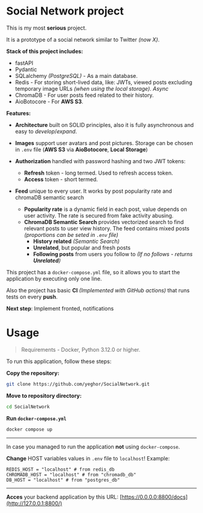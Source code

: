 # Social Network project
This is my most **serious** project.

It is a prototype of a social network similar to Twitter _(now X)_. 

**Stack of this project includes:**
- fastAPI
- Pydantic
- SQLalchemy *(PostgreSQL)* - As a main database. 
- Redis - For storing short-lived data, like: JWTs, viewed posts excluding temporary image URLs _(when using the local storage)_. _Async_
- ChromaDB - For user posts feed related to their history. 
- AioBotocore - For **AWS S3**.

**Features:**
- **Architecture** built on SOLID principles, also it is fully asynchronous and easy to _develop_/_expand_.
- **Images** support user avatars and post pictures. Storage can be chosen in `.env` file (**AWS S3** via **AioBotocore**, **Local Storage**)

- **Authorization** handled with password hashing and two JWT tokens:
  - **Refresh** token - long termed. Used to refresh access token.
  - **Access** token - short termed.
- **Feed** unique to every user. It works by post popularity rate and chromaDB semantic search
  - **Popularity rate** is a dynamic field in each post, value depends on user activity. The rate is secured from fake activity abusing.
  - **ChromaDB Semantic Search** provides vectorized search to find relevant posts to user view history.
  The feed contains mixed posts _(proportions can be seted in `.env` file)_
    - **History related** _(Semantic Search)_
    - **Unrelated**, but popular and fresh posts
    - **Following posts** from users you follow to _(If no follows - returns **Unrelated**)_

This project has a `docker-compose.yml` file, so it allows you to start the application by executing only one line.

Also the project has basic **CI** _(Implemented with GitHub actions)_ that runs tests on every **push**.

**Next step**: Implement fronted, notifications

# Usage

> Requirements - Docker, Python 3.12.0 or higher.
> 
To run this application, follow these steps:

**Copy the repository:**
```bash
git clone https://github.com/yeghor/SocialNetwork.git
```

**Move to repository directory:**
```bash
cd SocialNetwork
```

**Run `docker-compose.yml`**
```bash
docker compose up
```
---

In case you managed to run the application **not** using `docker-compose`. 

**Change** HOST variables values in `.env` file to `localhost`!
Example:
```env
REDIS_HOST = "localhost" # from redis_db
CHROMADB_HOST = "localhost" # from "chromadb_db"
DB_HOST = "localhost" # from "postgres_db"
```
---

**Acces** your backend application by this URL:
[https://0.0.0.0:8800/docs](http://127.0.0.1:8800/)
